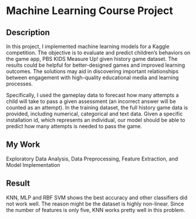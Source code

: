 # Machine Learning Course Project #
## Description ##
In this project, I implemented machine learning models for a Kaggle competition. The objective is to evaluate and predict children’s behaviors on the game app, PBS KIDS Measure Up! given history game dataset. The results could be helpful for better-designed games and improved learning outcomes. The solutions may aid in discovering important relationships between engagement with high-quality educational media and learning processes.

Specifically, I used the gameplay data to forecast how many attempts a child will take to pass a given assessment (an incorrect answer will be counted as an attempt). In the training dataset, the full history game data is provided, including numerical, categorical and text data. Given a specific installation id, which represents an individual, our model should be able to predict how many attempts is needed to pass the game.

## My Work ##
Exploratory Data Analysis, Data Preprocessing, Feature Extraction, and Model Implementation

## Result ##

KNN, MLP and RBF SVM shows the best accuracy and other classifiers did not work well. The reason might be the dataset is highly non-linear. Since the number of features is only five, KNN works pretty well in this problem.

